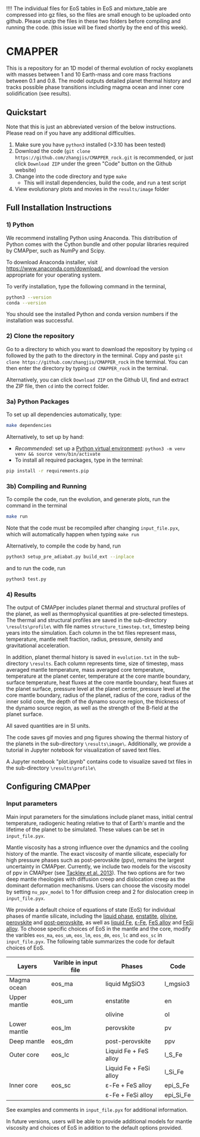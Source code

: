 #
!!!! The individual files for EoS tables in EoS and mixture_table are compressed into gz files, so the files are small enough to be uploaded onto github. Please unzip the files in these two folders before compiling and running the code. (this issue will be fixed shortly by the end of this week).

# CMAPPER

This is a repository for an 1D model of thermal evolution of rocky exoplanets
with masses between 1 and 10 Earth-mass and core mass fractions between 0.1 and
0.8. The model outputs detailed planet thermal history and tracks possible phase
transitions including magma ocean and inner core solidification (see results).

## Quickstart

Note that this is just an abbreviated version of the below instructions. Please
read on if you have any additional difficulties.

1) Make sure you have `python3` installed (>3.10 has been tested)
2) Download the code (`git clone https://github.com/zhangjis/CMAPPER_rock.git`
    is recommended, or just click `Download ZIP` under the green "Code" button
    on the Github website)
3) Change into the code directory and type `make`
    - This will install dependencies, build the code, and run a test script
4) View evolutionary plots and movies in the `results/image` folder

## Full Installation Instructions
### 1) Python
We recommend installing Python using Anaconda. This distribution of Python comes
with the Cython bundle and other popular libraries required by CMAPper, such as
NumPy and Scipy.

To download Anaconda installer, visit https://www.anaconda.com/download/, and
download the version appropriate for your operating system.

To verify installation, type the following command in the terminal,
   ```sh
   python3 --version
   conda --version
   ```
You should see the installed Python and conda version numbers if the
installation was successful.

### 2) Clone the repository
Go to a directory to which you want to download the repository by typing `cd`
followed by the path to the directory in the terminal. Copy and paste `git clone
https://github.com/zhangjis/CMAPPER_rock` in the terminal. You can then enter the
directory by typing `cd CMAPPER_rock` in the terminal.

Alternatively, you can click `Download ZIP` on the Github UI, find and extract
the ZIP file, then `cd` into the correct folder.

### 3a) Python Packages

To set up all dependencies automatically, type:
```sh
make dependencies
```

Alternatively, to set up by hand:
- *Recommended:* set up a [Python virtual
  environment](https://docs.python.org/3/library/venv.html): `python3 -m venv
  venv && source venv/bin/activate`
- To install all required packages, type in the terminal:
```sh
pip install -r requirements.pip
```

### 3b) Compiling and Running
To compile the code, run the evolution, and generate plots, run the command in
the terminal
```sh
make run
```
Note that the code must be recompiled after changing `input_file.pyx`, which
will automatically happen when typing `make run`

Alternatively, to compile the code by hand, run
```sh
python3 setup_pre_adiabat.py build_ext --inplace
```
and to run the code, run
```sh
python3 test.py
```

### 4) Results
The output of CMAPper includes planet thermal and structural profiles of the
planet, as well as thermophysical quantities at pre-selected timesteps. The
thermal and structural profiles are saved in the sub-directory
`\results\profile\` with file names `structure_timestep.txt`, timestep being
years into the simulation. Each column in the txt files represent mass,
temperature, mantle melt fraction, radius, pressure, density and gravitational
acceleration.

In addition, planet thermal history is saved in `evolution.txt` in the
sub-directory `\results`. Each column represents time, size of timestep, mass
averaged mantle temperature, mass averaged core temperature, temperature at the
planet center, temperature at the core mantle boundary, surface temperature,
heat fluxes at the core mantle boundary, heat fluxes at the planet surface,
pressure level at the planet center, pressure level at the core mantle boundary,
radius of the planet, radius of the core, radius of the inner solid core, the
depth of the dynamo source region, the thickness of the dynamo source region, as
well as the strength of the B-field at the planet surface.

All saved quantities are in SI units.

The code saves gif movies and png figures showing the thermal history of the
planets in the sub-directory `\results\image\`. Additionally, we provide a
tutorial in Jupyter notebook for visualization of saved text files.

A Jupyter notebook "plot.ipynb" contains code to visualize saved txt files in
the sub-directory `\results\profile\`

## Configuring CMAPper
### Input parameters
Main input parameters for the simulations include planet mass, initial central
temperature, radiogenic heating relative to that of Earth's mantle and the
lifetime of the planet to be simulated. These values can be set in
`input_file.pyx`.

Mantle viscosity has a strong influence over the dynamics and the cooling
history of the mantle. The exact viscosity of mantle silicate, especially for
high pressure phases such as post-perovskite (ppv), remains the largest
uncertainty in CMAPper. Currently, we include two models for the viscosity of
ppv in CMAPper (see [Tackley et al.
2013](https://www.sciencedirect.com/science/article/abs/pii/S0019103513001231)).
The two options are for two deep mantle rheologies with diffusion creep and
dislocation creep as the dominant deformation mechanisms. Users can choose the
viscosity model by setting `nu_ppv_model` to 1 for diffusion creep and 2 for
dislocation creep in `input_file.pyx`.

We provide a default choice of equations of state (EoS) for individual phases of
mantle silicate, including the [liquid
phase](https://www.sciencedirect.com/science/article/abs/pii/S0031920117301449),
[enstatite](https://www.sciencedirect.com/science/article/pii/S0019103507001601?via%3Dihub),
[olivine](https://www.sciencedirect.com/science/article/abs/pii/S0031920108002227?via%3Dihub),
[perovskite](https://www.nature.com/articles/35082048) and
[post-perovskite](https://www.nature.com/articles/nature02701), as well as
[liquid Fe](https://www.nature.com/articles/srep41863),
[ε-Fe](https://journals.aps.org/prl/abstract/10.1103/PhysRevLett.97.215504),
[FeS
alloy](https://www.sciencedirect.com/science/article/pii/S0019103507001601?via%3Dihub)
and [FeSi
alloy](https://www.sciencedirect.com/science/article/pii/S0012821X12005183?via%3Dihub).
To choose specific choices of EoS in the mantle and the core, modify the
varibles `eos_ma`, `eos_um`, `eos_lm`, `eos_dm`, `eos_lc` and `eos_sc` in
`input_file.pyx`. The following table summarizes the code for default choices of
EoS.

| Layers         | Varible in input file | Phases                 | Code      |
| -------------- | --------------------- | ---------------------- | --------- |
| Magma ocean    | eos_ma                | liquid MgSiO3          | l_mgsio3  |
| Upper mantle   | eos_um                | enstatite              | en        |
|                |                       | olivine                | ol        |
| Lower mantle   | eos_lm                | perovskite             | pv        |
| Deep mantle    | eos_dm                | post-perovskite        | ppv       |
| Outer core     | eos_lc                | Liquid Fe + FeS alloy  | l_S_Fe    |
|                |                       | Liquid Fe + FeSi alloy | l_Si_Fe   |
| Inner core     | eos_sc                | ε-Fe + FeS alloy       | epi_S_Fe  |
|                |                       | ε-Fe + FeSi alloy      | epi_Si_Fe |


See examples and comments in `input_file.pyx` for additional information.

In future versions, users will be able to provide additional models for mantle viscosity and choices of EoS in addition to the default options provided.

